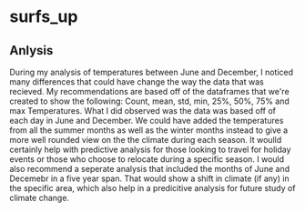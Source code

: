 # surfs_up
## Anlysis 
  During my analysis of temperatures between June and December, I noticed many differences that could have change the way the data that was recieved. My recommendations are based off of the dataframes that we're created to show the following: Count, mean, std, min, 25%, 50%, 75% and max Temperatures. What I did observed was the data was based off of each day in June and December. We could have added the temperatures from all the summer months as well as the winter months instead to give a more well rounded view on the the climate during each season. It woulld certainly help with predictive analysis for those looking to travel for holiday events or those who choose to relocate during a specific season. 
  I would also recommend a seperate analysis that included the months of June and Decemebr in a five year span. That would show a shift in climate (if any) in the specific area, which also help in a predicitive analysis for future study of climate change. 
